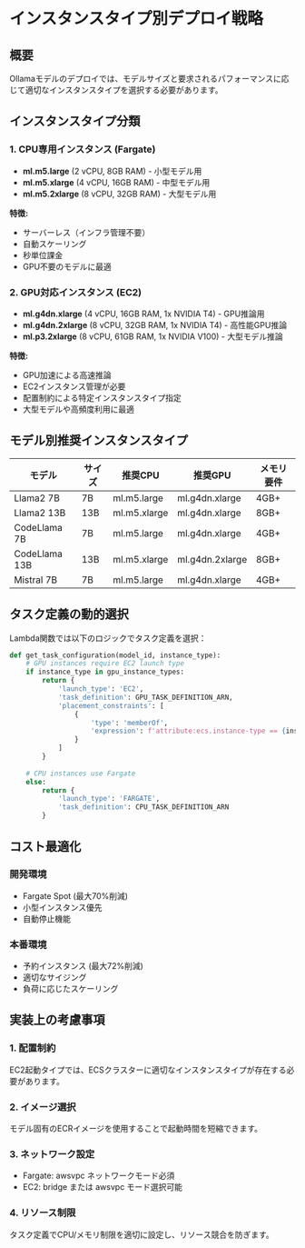 # インスタンスタイプ別デプロイ戦略

## 概要

Ollamaモデルのデプロイでは、モデルサイズと要求されるパフォーマンスに応じて適切なインスタンスタイプを選択する必要があります。

## インスタンスタイプ分類

### 1. CPU専用インスタンス (Fargate)
- **ml.m5.large** (2 vCPU, 8GB RAM) - 小型モデル用
- **ml.m5.xlarge** (4 vCPU, 16GB RAM) - 中型モデル用
- **ml.m5.2xlarge** (8 vCPU, 32GB RAM) - 大型モデル用

**特徴:**
- サーバーレス（インフラ管理不要）
- 自動スケーリング
- 秒単位課金
- GPU不要のモデルに最適

### 2. GPU対応インスタンス (EC2)
- **ml.g4dn.xlarge** (4 vCPU, 16GB RAM, 1x NVIDIA T4) - GPU推論用
- **ml.g4dn.2xlarge** (8 vCPU, 32GB RAM, 1x NVIDIA T4) - 高性能GPU推論
- **ml.p3.2xlarge** (8 vCPU, 61GB RAM, 1x NVIDIA V100) - 大型モデル推論

**特徴:**
- GPU加速による高速推論
- EC2インスタンス管理が必要
- 配置制約による特定インスタンスタイプ指定
- 大型モデルや高頻度利用に最適

## モデル別推奨インスタンスタイプ

| モデル | サイズ | 推奨CPU | 推奨GPU | メモリ要件 |
|--------|--------|---------|---------|------------|
| Llama2 7B | 7B | ml.m5.large | ml.g4dn.xlarge | 4GB+ |
| Llama2 13B | 13B | ml.m5.xlarge | ml.g4dn.xlarge | 8GB+ |
| CodeLlama 7B | 7B | ml.m5.large | ml.g4dn.xlarge | 4GB+ |
| CodeLlama 13B | 13B | ml.m5.xlarge | ml.g4dn.2xlarge | 8GB+ |
| Mistral 7B | 7B | ml.m5.large | ml.g4dn.xlarge | 4GB+ |

## タスク定義の動的選択

Lambda関数では以下のロジックでタスク定義を選択：

```python
def get_task_configuration(model_id, instance_type):
    # GPU instances require EC2 launch type
    if instance_type in gpu_instance_types:
        return {
            'launch_type': 'EC2',
            'task_definition': GPU_TASK_DEFINITION_ARN,
            'placement_constraints': [
                {
                    'type': 'memberOf',
                    'expression': f'attribute:ecs.instance-type == {instance_type}'
                }
            ]
        }
    
    # CPU instances use Fargate
    else:
        return {
            'launch_type': 'FARGATE',
            'task_definition': CPU_TASK_DEFINITION_ARN
        }
```

## コスト最適化

### 開発環境
- Fargate Spot (最大70%削減)
- 小型インスタンス優先
- 自動停止機能

### 本番環境
- 予約インスタンス (最大72%削減)
- 適切なサイジング
- 負荷に応じたスケーリング

## 実装上の考慮事項

### 1. 配置制約
EC2起動タイプでは、ECSクラスターに適切なインスタンスタイプが存在する必要があります。

### 2. イメージ選択
モデル固有のECRイメージを使用することで起動時間を短縮できます。

### 3. ネットワーク設定
- Fargate: awsvpc ネットワークモード必須
- EC2: bridge または awsvpc モード選択可能

### 4. リソース制限
タスク定義でCPU/メモリ制限を適切に設定し、リソース競合を防ぎます。
